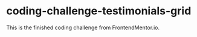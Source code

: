 # coding-challenge-testimonials-grid

This is the finished coding challenge from FrontendMentor.io. 
